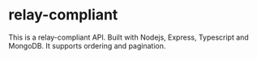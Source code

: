 # relay-compliant
This is a relay-compliant API. Built with Nodejs, Express, Typescript and MongoDB. It supports ordering and pagination.
